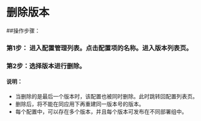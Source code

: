# 删除版本
##操作步骤：

### 第1步： 进入配置管理列表。点击配置项的名称。进入版本列表页。
 
### 第2步：选择版本进行删除。
	 
#### 说明：
- 当删除的是最后一个版本时，该配置也被同时删除。此时跳转回配置列表页。
- 删除后，将不能在同应用下再重建同一版本号的版本。
- 每个配置中，可以存在多个版本，并且每个版本可发布在不同部署组中。

